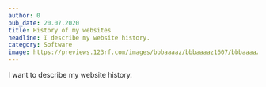 ```yaml
---
author: 0
pub_date: 20.07.2020
title: History of my websites
headline: I describe my website history.
category: Software
image: https://previews.123rf.com/images/bbbaaaaz/bbbaaaaz1607/bbbaaaaz160700001/61569391-modern-background-with-plexus-style-perfect-for-website-or-banner-backgrounds-or-as-a-wallpaper.jpg
---
```

I want to describe my website history.